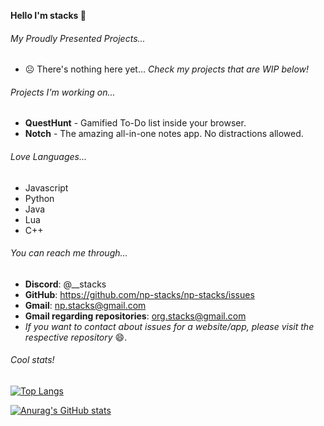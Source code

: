 **Hello I'm stacks  :wave:**

###### My Proudly Presented Projects...
- ☹️ There's nothing here yet... *Check my projects that are WIP below!*


###### Projects I'm working on...
- **QuestHunt** - Gamified To-Do list inside your browser.
- **Notch** - The amazing all-in-one notes app. No distractions allowed.



###### Love Languages...
- Javascript
- Python
- Java
- Lua
- C++


###### You can reach me through...
 - **Discord**: @__stacks
 - **GitHub**: https://github.com/np-stacks/np-stacks/issues
 - **Gmail**: np.stacks@gmail.com
 - **Gmail regarding repositories**: org.stacks@gmail.com
 - *If you want to contact about issues for a website/app, please visit the respective repository* :smile:.


###### Cool stats!
[![Top Langs](https://github-readme-stats.vercel.app/api/top-langs/?username=anuraghazra&layout=donut)](https://github.com/anuraghazra/github-readme-stats)

[![Anurag's GitHub stats](https://github-readme-stats.vercel.app/api?username=np-stacks)](https://github.com/anuraghazra/github-readme-stats)
